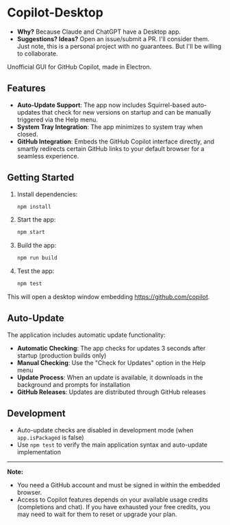 # Copilot-Desktop

- **Why?** Because Claude and ChatGPT have a Desktop app.
- **Suggestions? Ideas?** Open an issue/submit a PR. I'll consider them. Just note, this is a personal project with no guarantees. But I'll be willing to collaborate.

Unofficial GUI for GitHub Copilot, made in Electron.

## Features

- **Auto-Update Support**: The app now includes Squirrel-based auto-updates that check for new versions on startup and can be manually triggered via the Help menu.
- **System Tray Integration**: The app minimizes to system tray when closed.
- **GitHub Integration**: Embeds the GitHub Copilot interface directly, and smartly redirects certain GitHub links to your default browser for a seamless experience.

## Getting Started

1. Install dependencies:
    ```sh
    npm install
    ```
2. Start the app:
    ```sh
    npm start
    ```
3. Build the app:
    ```sh
    npm run build
    ```
4. Test the app:
    ```sh
    npm test
    ```

This will open a desktop window embedding https://github.com/copilot.

## Auto-Update

The application includes automatic update functionality:

- **Automatic Checking**: The app checks for updates 3 seconds after startup (production builds only)
- **Manual Checking**: Use the "Check for Updates" option in the Help menu
- **Update Process**: When an update is available, it downloads in the background and prompts for installation
- **GitHub Releases**: Updates are distributed through GitHub releases

## Development

- Auto-update checks are disabled in development mode (when `app.isPackaged` is false)
- Use `npm test` to verify the main application syntax and auto-update implementation

---

**Note:**
- You need a GitHub account and must be signed in within the embedded browser.
- Access to Copilot features depends on your available usage credits (completions and chat). If you have exhausted your free credits, you may need to wait for them to reset or upgrade your plan.